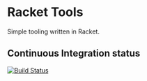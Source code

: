 # Racket Tools

Simple tooling written in Racket.

## Continuous Integration status

[![Build Status](https://travis-ci.org/mafagafogigante/racket.svg?branch=master)](https://travis-ci.org/mafagafogigante/racket)
